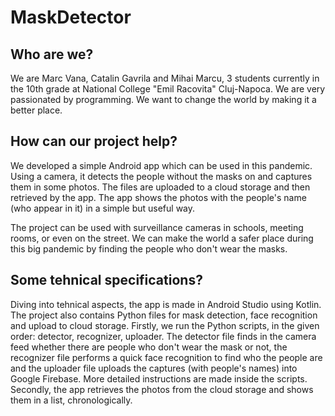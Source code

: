 # MaskDetector
## Who are we?
We are Marc Vana, Catalin Gavrila and Mihai Marcu, 3 students currently in the 10th grade at National College "Emil Racovita" Cluj-Napoca. We are very passionated by programming. We want to change the world by making it a better place.

## How can our project help?
We developed a simple Android app which can be used in this pandemic. Using a camera, it detects the people without the masks on and captures them in some photos. The files are uploaded to a cloud storage and then retrieved by the app. The app shows the photos with the people's name (who appear in it) in a simple but useful way.

The project can be used with surveillance cameras in schools, meeting rooms, or even on the street. We can make the world a safer place during this big pandemic by finding the people who don't wear the masks.

## Some tehnical specifications?
Diving into tehnical aspects, the app is made in Android Studio using Kotlin. The project also contains Python files for mask detection, face recognition and upload to cloud storage. Firstly, we run the Python scripts, in the given order: detector, recognizer, uploader. The detector file finds in the camera feed whether there are people who don't wear the mask or not, the recognizer file performs a quick face recognition to find who the people are and the uploader file uploads the captures (with people's names) into Google Firebase. More detailed instructions are made inside the scripts. Secondly, the app retrieves the photos from the cloud storage and shows them in a list, chronologically.



